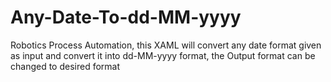 # Any-Date-To-dd-MM-yyyy
Robotics Process Automation, this XAML will convert any date format given as input and convert it into dd-MM-yyyy format, the Output format can be changed to desired format
